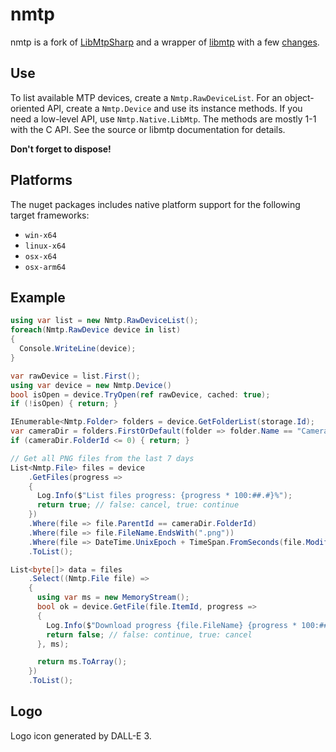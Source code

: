 # nmtp

nmtp is a fork of [LibMtpSharp](https://github.com/shaosss/LibMtpSharp) and a wrapper of [libmtp](https://github.com/libmtp/libmtp) with a few [changes](https://github.com/endurabyte/libmtp).

## Use

To list available MTP devices, create a `Nmtp.RawDeviceList`.
For an object-oriented API, create a `Nmtp.Device` and use its instance methods.
If you need a low-level API, use `Nmtp.Native.LibMtp`. The methods are mostly 1-1 with the C API. See the source or libmtp documentation for details.

**Don't forget to dispose!**

## Platforms

The nuget packages includes native platform support for the following target frameworks:

- `win-x64`
- `linux-x64`
- `osx-x64`
- `osx-arm64`

## Example

```c#
using var list = new Nmtp.RawDeviceList();
foreach(Nmtp.RawDevice device in list)
{
  Console.WriteLine(device);
}

var rawDevice = list.First();
using var device = new Nmtp.Device()
bool isOpen = device.TryOpen(ref rawDevice, cached: true);
if (!isOpen) { return; }

IEnumerable<Nmtp.Folder> folders = device.GetFolderList(storage.Id);
var cameraDir = folders.FirstOrDefault(folder => folder.Name == "Camera"); // e.g. Android Camera directory
if (cameraDir.FolderId <= 0) { return; }

// Get all PNG files from the last 7 days
List<Nmtp.File> files = device
    .GetFiles(progress =>
    {
      Log.Info($"List files progress: {progress * 100:##.#}%");
      return true; // false: cancel, true: continue
    })
    .Where(file => file.ParentId == cameraDir.FolderId)
    .Where(file => file.FileName.EndsWith(".png"))
    .Where(file => DateTime.UnixEpoch + TimeSpan.FromSeconds(file.ModificationDate) > DateTime.UtcNow - TimeSpan.FromDays(7))
    .ToList();

List<byte[]> data = files
    .Select((Nmtp.File file) =>
    {
      using var ms = new MemoryStream();
      bool ok = device.GetFile(file.ItemId, progress =>
      {
        Log.Info($"Download progress {file.FileName} {progress * 100:##.#}%");
        return false; // false: continue, true: cancel
      }, ms);

      return ms.ToArray();
    })
    .ToList();
```

## Logo

Logo icon generated by DALL-E 3.
